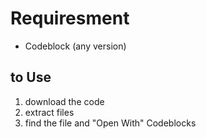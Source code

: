 # Requiresment
- Codeblock (any version)


## to Use
1. download the code
2. extract files
3. find the file and "Open With" Codeblocks
